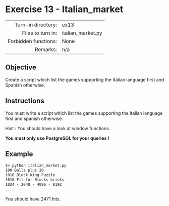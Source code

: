# Exercise 13 - Italian_market

|                         |                    |
| -----------------------:| ------------------ |
|   Turn-in directory:    |  ex13              |
|   Files to turn in:     |  italian_market.py |
|   Forbidden functions:  |  None              |
|   Remarks:              |  n/a               |

## Objective

Create a script which list the games supporting the Italian language first and Spanish otherwise. 

## Instructions

You must write a script which list the games supporting the italian language first and spanish otherwise.

Hint : You should have a look at window functions.

**You must only use PostgreSQL for your queries !**

## Example

```txt
$> python italian_market.py
100 Balls plus 20
1010 Block King Puzzle
1010 Fit for Blocks bricks
1024 - 2048 - 4096 - 8192
...
```

You should have 2471 hits.

